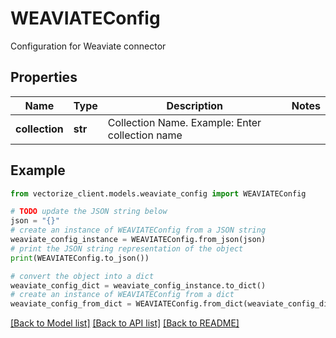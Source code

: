 # WEAVIATEConfig

Configuration for Weaviate connector

## Properties

Name | Type | Description | Notes
------------ | ------------- | ------------- | -------------
**collection** | **str** | Collection Name. Example: Enter collection name | 

## Example

```python
from vectorize_client.models.weaviate_config import WEAVIATEConfig

# TODO update the JSON string below
json = "{}"
# create an instance of WEAVIATEConfig from a JSON string
weaviate_config_instance = WEAVIATEConfig.from_json(json)
# print the JSON string representation of the object
print(WEAVIATEConfig.to_json())

# convert the object into a dict
weaviate_config_dict = weaviate_config_instance.to_dict()
# create an instance of WEAVIATEConfig from a dict
weaviate_config_from_dict = WEAVIATEConfig.from_dict(weaviate_config_dict)
```
[[Back to Model list]](../README.md#documentation-for-models) [[Back to API list]](../README.md#documentation-for-api-endpoints) [[Back to README]](../README.md)


